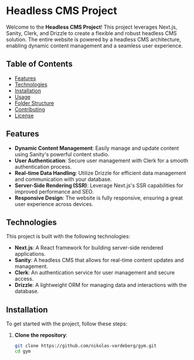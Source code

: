 # Headless CMS Project

Welcome to the **Headless CMS Project**! This project leverages Next.js, Sanity, Clerk, and Drizzle to create a flexible and robust headless CMS solution. The entire website is powered by a headless CMS architecture, enabling dynamic content management and a seamless user experience.

## Table of Contents

- [Features](#features)
- [Technologies](#technologies)
- [Installation](#installation)
- [Usage](#usage)
- [Folder Structure](#folder-structure)
- [Contributing](#contributing)
- [License](#license)

## Features

- **Dynamic Content Management**: Easily manage and update content using Sanity's powerful content studio.
- **User Authentication**: Secure user management with Clerk for a smooth authentication process.
- **Real-time Data Handling**: Utilize Drizzle for efficient data management and communication with your database.
- **Server-Side Rendering (SSR)**: Leverage Next.js's SSR capabilities for improved performance and SEO.
- **Responsive Design**: The website is fully responsive, ensuring a great user experience across devices.

## Technologies

This project is built with the following technologies:

- **Next.js**: A React framework for building server-side rendered applications.
- **Sanity**: A headless CMS that allows for real-time content updates and management.
- **Clerk**: An authentication service for user management and secure access.
- **Drizzle**: A lightweight ORM for managing data and interactions with the database.

## Installation

To get started with the project, follow these steps:

1. **Clone the repository**:

   ```bash
   git clone https://github.com/nikolas-vardeberg/gym.git
   cd gym
   ```


